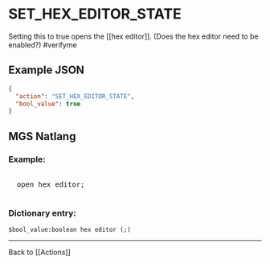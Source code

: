 # SET_HEX_EDITOR_STATE

Setting this to true opens the [[hex editor]]. (Does the hex editor need to be enabled?) #verifyme 

## Example JSON

```json
{
  "action": "SET_HEX_EDITOR_STATE",
  "bool_value": true
}
```

## MGS Natlang

### Example:

<pre class="HyperMD-codeblock mgs">

  <span class="language-constant">open</span> <span class="target">hex</span> <span class="target">editor</span><span class="terminator">;</span>

</pre>

### Dictionary entry:

```
$bool_value:boolean hex editor (;)
```

---

Back to [[Actions]]
